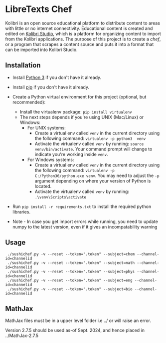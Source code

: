 # LibreTexts Chef

Kolibri is an open source educational platform to distribute content to areas with
little or no internet connectivity. Educational content is created and edited on [Kolibri Studio](https://studio.learningequality.org),
which is a platform for organizing content to import from the Kolibri applications. The purpose
of this project is to create a *chef*, or a program that scrapes a content source and puts it
into a format that can be imported into Kolibri Studio. 


## Installation

* Install [Python 3](https://www.python.org/downloads/) if you don't have it already.

* Install [pip](https://pypi.python.org/pypi/pip) if you don't have it already.

* Create a Python virtual environment for this project (optional, but recommended):
   * Install the virtualenv package: `pip install virtualenv`
   * The next steps depends if you're using UNIX (Mac/Linux) or Windows:
      * For UNIX systems:
         * Create a virtual env called `venv` in the current directory using the
           following command: `virtualenv -p python3  venv`
         * Activate the virtualenv called `venv` by running: `source venv/bin/activate`.
           Your command prompt will change to indicate you're working inside `venv`.
      * For Windows systems:
         * Create a virtual env called `venv` in the current directory using the
           following command: `virtualenv -p C:/Python36/python.exe venv`.
           You may need to adjust the `-p` argument depending on where your version
           of Python is located.
         * Activate the virtualenv called `venv` by running: `.\venv\Scripts\activate`

* Run `pip install -r requirements.txt` to install the required python libraries.
* Note - In case you get import errors while running, you need to update numpy to the latest version, even if it gives an incompatability warning



## Usage

     ./sushichef.py -v --reset --token=".token" --subject=chem --channel-id=channelid
     ./sushichef.py -v --reset --token=".token" --subject=math --channel-id=channelid
     ./sushichef.py -v --reset --token=".token" --subject=phys --channel-id=channelid
     ./sushichef.py -v --reset --token=".token" --subject=eng --channel-id=channelid
     ./sushichef.py -v --reset --token=".token" --subject=bio --channel-id=channelid
     
## MathJax
MathJax files must be in a upper level folder i.e ../ or will raise an error. 

Version 2.7.5 should be used as-of Sept. 2024, and hence placed in ../MathJax-2.7.5
